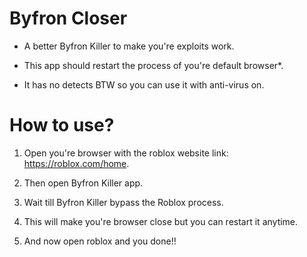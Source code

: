 # Byfron Closer

- A better Byfron Killer to make you're exploits work.

- This app should restart the process of you're default browser*.

- It has no detects BTW so you can use it with anti-virus on.

# How to use?

1. Open you're browser with the roblox website link: https://roblox.com/home.

2. Then open Byfron Killer app.

3. Wait till Byfron Killer bypass the Roblox process.

4. This will make you're browser close but you can restart it anytime.

5. And now open roblox and you done!!




